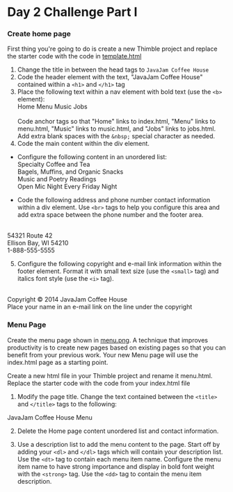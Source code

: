 # Day 2 Challenge Part I 

### Create home page

First thing you're going to do is create a new Thimble project and replace the starter code with the code in [template.html](template.html)

1. Change the title in between the head tags to `JavaJam Coffee House`
2. Code the header element with the text, "JavaJam Coffee House" contained within a `<h1>` and `</h1>` tag
3. Place the following text within a nav element with bold text (use the `<b>` element):<br>
Home Menu Music Jobs<br><br>
Code anchor tags so that "Home" links to index.html, "Menu" links to menu.html, "Music" links to music.html, and "Jobs" links to jobs.html. Add extra blank spaces with the `&nbsp;` special character as needed.
4. Code the main content within the div element. 
- Configure the following content in an unordered list:<br>
Specialty Coffee and Tea<br>
Bagels, Muffins, and Organic Snacks<br>
Music and Poetry Readings<br>
Open Mic Night Every Friday Night<br>

- Code the following address and phone number contact information within a div element. Use `<br>` tags to help you configure this area and add extra space between the phone number and the footer area. <br><br>

54321 Route 42<br>
Ellison Bay, WI 54210<br>
1-888-555-5555<br>

5. Configure the following copyright and e-mail link information within the footer element. Format it with small text size (use the `<small>` tag) and italics font style (use the `<i>` tag). <br><br>

Copyright &copy; 2014 JavaJam Coffee House<br>
Place your name in an e-mail link on the line under the copyright

### Menu Page
Create the menu page shown in [menu.png](menu.png). A technique that improves productivity is to create new pages based on existing pages so that you can benefit from your previous work. Your new Menu page will use the index.html page as a starting point. <br>

Create a new html file in your Thimble project and rename it menu.html. Replace the starter code with the code from your index.html file 

1. Modify the page title. Change the text contained between the `<title>` and `</title>` tags to the following:

JavaJam Coffee House Menu

2. Delete the Home page content unordered list and contact information. 

3. Use a description list to add the menu content to the page. Start off by adding your `<dl>` and `</dl>` tags which will contain your description list. Use the `<dt>` tag to contain each menu item name. Configure the menu item name to have strong importance and display in bold font weight with the `<strong>` tag. Use the `<dd>` tag to contain the menu item description. 
